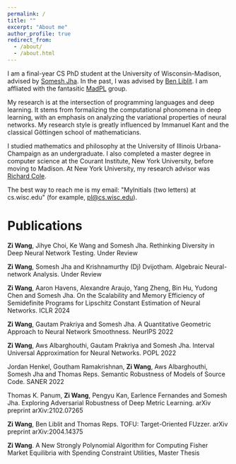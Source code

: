 ```yaml
---
permalink: /
title: ""
excerpt: "About me"
author_profile: true
redirect_from: 
  - /about/
  - /about.html
---
```


I am a final-year CS PhD student at the University of Wisconsin-Madison, advised by [Somesh Jha](https://pages.cs.wisc.edu/~jha/). In the past, I was advised by [Ben Liblit](https://pages.cs.wisc.edu/~liblit/). I am affliated with the fantasitic [MadPL](https://madpl.cs.wisc.edu/) group.

My research is at the intersection of programming languages and deep learning. It stems from formalizing the computational phonomena in deep learning, with an emphasis on analyzing the variational properties of neural networks. My research style is greatly influenced by Immanuel Kant and the classical Göttingen school of mathematicians.

I studied mathematics and philosophy at the University of Illinois Urbana-Champaign as an undergraduate. I also completed a master degree in computer science at the Courant Institute, New York University, before moving to Madison. At New York University, my research advisor was [Richard Cole](https://cs.nyu.edu/~cole/).

The best way to reach me is my email: "MyInitials (two letters) at cs.wisc.edu" (for example, <pl@cs.wisc.edu>).

Publications
======
**Zi Wang**, Jihye Choi, Ke Wang and Somesh Jha. Rethinking Diversity in Deep Neural Network Testing. Under Review

**Zi Wang**, Somesh Jha and Krishnamurthy (Dj) Dvijotham. Algebraic Neural-network Analysis. Under Review

**Zi Wang**, Aaron Havens, Alexandre Araujo, Yang Zheng, Bin Hu, Yudong Chen and Somesh Jha. On the Scalability and Memory Efficiency of Semidefinite Programs for Lipschitz Constant Estimation of Neural Networks. ICLR 2024

**Zi Wang**, Gautam Prakriya and Somesh Jha. A Quantitative Geometric Approach to Neural Network Smoothness. NeurIPS 2022

**Zi Wang**, Aws Albarghouthi, Gautam Prakriya and Somesh Jha. Interval Universal Approximation for Neural Networks. POPL 2022

Jordan Henkel, Goutham Ramakrishnan, **Zi Wang**, Aws Albarghouthi, Somesh Jha and Thomas Reps. Semantic Robustness of Models of Source Code. SANER 2022

Thomas K. Panum, **Zi Wang**, Pengyu Kan, Earlence Fernandes and Somesh Jha. Exploring Adversarial Robustness of Deep Metric Learning. arXiv preprint arXiv:2102.07265

**Zi Wang**, Ben Liblit and Thomas Reps. TOFU: Target-Oriented FUzzer. arXiv preprint arXiv:2004.14375

**Zi Wang**. A New Strongly Polynomial Algorithm for Computing Fisher Market Equilibria with Spending Constraint Utilities, Master Thesis